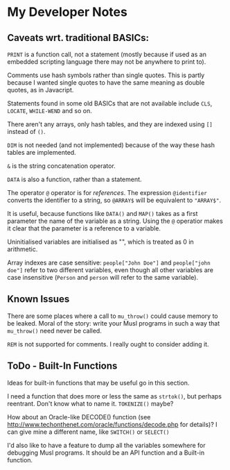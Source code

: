 # My Developer Notes
 
## Caveats wrt. traditional BASICs:
 
`PRINT` is a function call, not a statement (mostly because if used as an
embedded scripting language there may not be anywhere to print to).

Comments use hash symbols rather than single quotes. This is partly
because I wanted single quotes to have the same meaning as double quotes,
as in Javacript.
 
Statements found in some old BASICs that are not available include `CLS`, 
`LOCATE`, `WHILE-WEND` and so on.
 
There aren't any arrays, only hash tables, and they are indexed using 
`[]` instead of `()`.
 
`DIM` is not needed (and not implemented) because of the way these hash 
tables are implemented.

`&` is the string concatenation operator.
 
`DATA` is also a function, rather than a statement.
 
The operator `@` operator is for _references_. The expression `@identifier`
converts the identifier to a string, so `@ARRAY$` will be equivalent to
`"ARRAY$"`. 
 
It is useful, because functions like `DATA()` and `MAP()`
takes as a first parameter the name of the variable as a string. Using
the `@` operatior makes it clear that the parameter is a reference to a
variable.

Uninitialised variables are initialised as "", which is treated as 0
in arithmetic.
 
Array indexes are case sensitive: `people["John Doe"]` and
`people["john doe"]` refer to two different variables, even though all
other variables are case insensitive (`Person` and `person` will refer
to the same variable).
 
## Known Issues
 
There are some places where a call to `mu_throw()` could cause memory to 
be leaked. Moral of the story: write your Musl programs in such a way that 
`mu_throw()` need never be called.

`REM` is not supported for comments. I really ought to consider adding it.
 
## ToDo - Built-In Functions
 
Ideas for built-in functions that may be useful go in this section.

I need a function that does more or less the same as `strtok()`, but perhaps 
reentrant. Don't know what to name it. `TOKENIZE()` maybe?

How about an Oracle-like DECODE() function (see 
http://www.techonthenet.com/oracle/functions/decode.php for details)? I can give 
mine a different name, like `SWITCH()` or `SELECT()`

I'd also like to have a feature to dump all the variables somewhere
for debugging Musl programs. It should be an API function and a Built-in
function.
